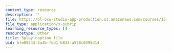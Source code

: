 ```yaml
---
content_type: resource
description: ''
file: https://ol-ocw-studio-app-production.s3.amazonaws.com/courses/15-s21-nuts-and-bolts-of-business-plans-january-iap-2014/bfe092435a4bfdd1b834a558c0398d14_Azq6S6Hx0gU.srt
file_type: application/x-subrip
learning_resource_types: []
resourcetype: Other
title: 3play caption file
uid: bfe09243-5a4b-fdd1-b834-a558c0398d14
---
```

